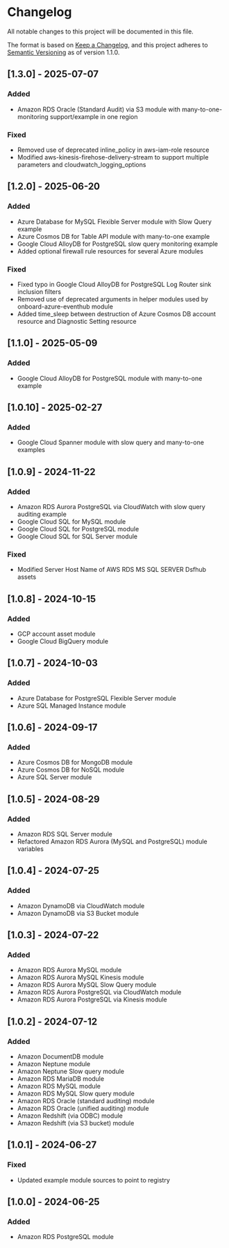 # Changelog

All notable changes to this project will be documented in this file.

The format is based on [Keep a Changelog](https://keepachangelog.com/en/1.1.0/),
and this project adheres to [Semantic Versioning](https://semver.org/spec/v2.0.0.html) as of version 1.1.0.

## [1.3.0] - 2025-07-07

### Added
- Amazon RDS Oracle (Standard Audit) via S3 module with many-to-one-monitoring support/example in one region

### Fixed
- Removed use of deprecated inline_policy in aws-iam-role resource
- Modified aws-kinesis-firehose-delivery-stream to support multiple parameters and cloudwatch_logging_options

## [1.2.0] - 2025-06-20

### Added
- Azure Database for MySQL Flexible Server module with Slow Query example
- Azure Cosmos DB for Table API module with many-to-one example
- Google Cloud AlloyDB for PostgreSQL slow query monitoring example
- Added optional firewall rule resources for several Azure modules

### Fixed
- Fixed typo in Google Cloud AlloyDB for PostgreSQL Log Router sink inclusion filters
- Removed use of deprecated arguments in helper modules used by onboard-azure-eventhub module
- Added time_sleep between destruction of Azure Cosmos DB account resource and Diagnostic Setting resource

## [1.1.0] - 2025-05-09

### Added
- Google Cloud AlloyDB for PostgreSQL module with many-to-one example

## [1.0.10] - 2025-02-27

### Added
- Google Cloud Spanner module with slow query and many-to-one examples

## [1.0.9] - 2024-11-22

### Added
- Amazon RDS Aurora PostgreSQL via CloudWatch with slow query auditing example
- Google Cloud SQL for MySQL module
- Google Cloud SQL for PostgreSQL module
- Google Cloud SQL for SQL Server module

### Fixed
- Modified Server Host Name of AWS RDS MS SQL SERVER Dsfhub assets

## [1.0.8] - 2024-10-15

### Added
- GCP account asset module
- Google Cloud BigQuery module

## [1.0.7] - 2024-10-03

### Added
- Azure Database for PostgreSQL Flexible Server module
- Azure SQL Managed Instance module

## [1.0.6] - 2024-09-17

### Added
- Azure Cosmos DB for MongoDB module
- Azure Cosmos DB for NoSQL module
- Azure SQL Server module

## [1.0.5] - 2024-08-29

### Added
- Amazon RDS SQL Server module
- Refactored Amazon RDS Aurora (MySQL and PostgreSQL) module variables

## [1.0.4] - 2024-07-25

### Added
- Amazon DynamoDB via CloudWatch module
- Amazon DynamoDB via S3 Bucket module

## [1.0.3] - 2024-07-22

### Added
- Amazon RDS Aurora MySQL module
- Amazon RDS Aurora MySQL Kinesis module
- Amazon RDS Aurora MySQL Slow Query module
- Amazon RDS Aurora PostgreSQL via CloudWatch module
- Amazon RDS Aurora PostgreSQL via Kinesis module

## [1.0.2] - 2024-07-12

### Added
- Amazon DocumentDB module
- Amazon Neptune module
- Amazon Neptune Slow query module
- Amazon RDS MariaDB module
- Amazon RDS MySQL module
- Amazon RDS MySQL Slow query module
- Amazon RDS Oracle (standard auditing) module
- Amazon RDS Oracle (unified auditing) module
- Amazon Redshift (via ODBC) module
- Amazon Redshift (via S3 bucket) module

## [1.0.1] - 2024-06-27

### Fixed
- Updated example module sources to point to registry

## [1.0.0] - 2024-06-25

### Added
- Amazon RDS PostgreSQL module
